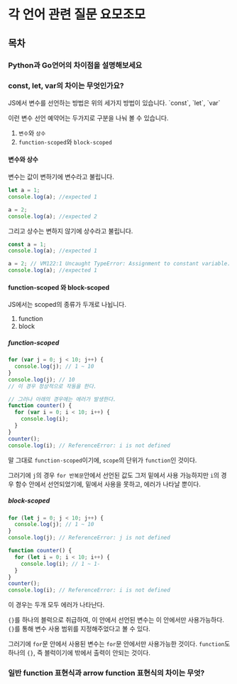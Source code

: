 # 각 언어 관련 질문 요모조모

## 목차

### Python과 Go언어의 차이점을 설명해보세요

<Detail>
</Detail>

### const, let, var의 차이는 무엇인가요?

<Detail>
JS에서 변수를 선언하는 방법은 위의 세가지 방법이 있습니다.
`const`, `let`, `var`

이런 변수 선언 예약어는 두가지로 구분을 나눠 볼 수 있습니다.

1. `변수`와 `상수`
2. `function-scoped`와 `block-scoped`

#### 변수와 상수

변수는 값이 변하기에 변수라고 불립니다.

```js
let a = 1;
console.log(a); //expected 1

a = 2;
console.log(a); //expected 2
```

그리고 상수는 변하지 않기에 상수라고 불립니다.

```js
const a = 1;
console.log(a); //expected 1

a = 2; // VM122:1 Uncaught TypeError: Assignment to constant variable.
console.log(a); //expected 1
```

#### **function-scoped** 와 **block-scoped**

JS에서는 scoped의 종류가 두개로 나뉩니다.

1. function
2. block

##### function-scoped

```js
for (var j = 0; j < 10; j++) {
  console.log(j); // 1 ~ 10
}
console.log(j); // 10
// 이 경우 정상적으로 작동을 한다.

// 그러나 아래의 경우에는 에러가 발생한다.
function counter() {
  for (var i = 0; i < 10; i++) {
    console.log(i);
  }
}
counter();
console.log(i); // ReferenceError: i is not defined
```

말 그대로 `function-scoped`이기에, `scope`의 단위가 `function`인 것이다.

그러기에 `j`의 경우 `for 반복문`안에서 선언된 값도 그저 밑에서 사용 가능하지만
`i`의 경우 함수 안에서 선언되었기에, 밑에서 사용을 못하고, 에러가 나타날 뿐이다.

##### block-scoped

```js
for (let j = 0; j < 10; j++) {
  console.log(j); // 1 ~ 10
}
console.log(j); // ReferenceError: j is not defined

function counter() {
  for (let i = 0; i < 10; i++) {
    console.log(i); // 1 ~ 1-
  }
}
counter();
console.log(i); // ReferenceError: i is not defined
```

이 경우는 두개 모두 에러가 나타난다.

`{}`를 하나의 블럭으로 취급하여, 이 안에서 선언된 변수는 이 안에서만 사용가능하다.
`{}`를 통해 변수 사용 범위를 지정해주었다고 볼 수 있다.

그러기에 `for`문 안에서 사용된 변수는 `for`문 안에서만 사용가능한 것이다.
`function`도 하나의 `{}`, 즉 블럭이기에 밖에서 출력이 안되는 것이다.

</Detail>

### 일반 function 표현식과 arrow function 표현식의 차이는 무엇?

<Detail>
</Detail>
